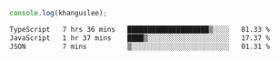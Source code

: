 ```js
console.log(khanguslee);
```

<!--START_SECTION:waka-->

```txt
TypeScript   7 hrs 36 mins   ████████████████████▒░░░░   81.33 %
JavaScript   1 hr 37 mins    ████▒░░░░░░░░░░░░░░░░░░░░   17.37 %
JSON         7 mins          ▒░░░░░░░░░░░░░░░░░░░░░░░░   01.31 %
```

<!--END_SECTION:waka-->

<!--
**khanguslee/khanguslee** is a ✨ _special_ ✨ repository because its `README.md` (this file) appears on your GitHub profile.

Here are some ideas to get you started:

- 🔭 I’m currently working on ...
- 🌱 I’m currently learning ...
- 👯 I’m looking to collaborate on ...
- 🤔 I’m looking for help with ...
- 💬 Ask me about ...
- 📫 How to reach me: ...
- 😄 Pronouns: ...
- ⚡ Fun fact: ...
-->
